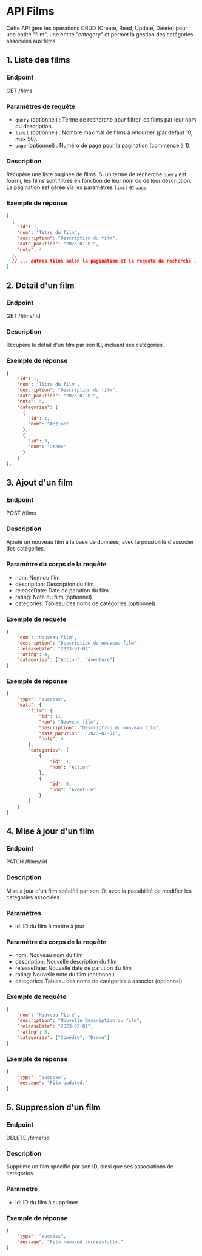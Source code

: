 # API Films

Cette API gère les opérations CRUD (Create, Read, Update, Delete) pour une entité "film", une entité "category" et permet la gestion des catégories associées aux films.

## 1. Liste des films 

### Endpoint

GET /films

### Paramètres de requête

- `query` (optionnel) : Terme de recherche pour filtrer les films par leur nom ou description.
- `limit` (optionnel) : Nombre maximal de films à retourner (par défaut 10, max 50).
- `page` (optionnel) : Numéro de page pour la pagination (commence à 1).

### Description 

Récupère une liste paginée de films. Si un terme de recherche `query` est fourni, les films sont filtrés en fonction de leur nom ou de leur description. La pagination est gérée via les paramètres `limit` et `page`.

### Exemple de réponse

```json
[
  {
    "id": 1,
    "nom": "Titre du film",
    "description": "Description du film",
    "date_parution": "2023-01-01",
    "note": 4
  },
  // ... autres films selon la pagination et la requête de recherche ...
]
```

## 2. Détail d'un film 

### Endpoint

GET /films/:id

### Description 

Récupère le détail d'un film par son ID, incluant ses catégories.

### Exemple de réponse

```json
{
    "id": 1,
    "nom": "Titre du film",
    "description": "Description du film",
    "date_parution": "2023-01-01",
    "note": 4,
    "categories": [
      {
        "id": 1,
        "nom": "Action"
      },
      {
        "id": 3,
        "nom": "Drame"
      }
    ]
},

```

## 3. Ajout d'un film

### Endpoint

POST /films

### Description 

Ajoute un nouveau film à la base de données, avec la possibilité d'associer des catégories.

### Paramètre du corps de la requête

* nom: Nom du film 
* description: Description du film 
* releaseDate: Date de parution du film
* rating: Note du film (optionnel)
* categories: Tableau des noms de catégories (optionnel)

### Exemple de requête

```json
{
    "nom": "Nouveau film",
    "description": "Description du nouveau film",
    "releaseDate": "2023-01-01",
    "rating": 4,
    "categories": ["Action", "Aventure"]
}
```
### Exemple de réponse

```json
{
	"type": "success",
	"data": {
		"film": {
			"id": 11,
			"nom": "Nouveau film",
			"description": "Description du nouveau film",
			"date_parution": "2023-01-01",
			"note": 4
		},
		"categories": [
			{
				"id": 1,
				"nom": "Action"
			},
			{
				"id": 5,
				"nom": "Aventure"
			}
		]
	}
}
```

## 4. Mise à jour d'un film

### Endpoint

PATCH /films/:id

### Description 

Mise à jour d'un film spécifié par son ID, avec la possibilité de modifier les catégories associées.

### Paramètres

* id: ID du film à mettre à jour 

### Paramètre du corps de la requête

* nom: Nouveau nom du film 
* description: Nouvelle description du film 
* releaseDate: Nouvelle date de parution du film
* rating: Nouvelle note du film (optionnel)
* categories: Tableau des noms de catégories à associer (optionnel)

### Exemple de requête

```json
{
    "nom": "Nouveau Titre",
    "description": "Nouvelle Description du film",
    "releaseDate": "2023-02-01",
    "rating": 5,
    "categories": ["Comédie", "Drame"]
}
```
### Exemple de réponse

```json
{
	"type": "success",
	"message": "Film updated."
}
```
## 5. Suppression d'un film

### Endpoint

DELETE /films/:id

### Description 

Supprime un film spécifié par son ID, ainsi que ses associations de catégories.

### Paramètre 

* id: ID du film à supprimer 

### Exemple de réponse

```json
{
	"type": "success",
	"message": "Film removed successfully."
}



